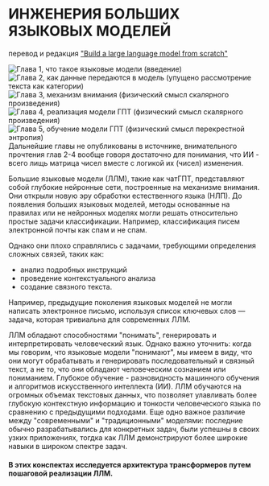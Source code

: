 # ИНЖЕНЕРИЯ БОЛЬШИХ ЯЗЫКОВЫХ МОДЕЛЕЙ  
перевод и редакция ["Build a large language model from scratch"](https://livebook.manning.com/book/build-a-large-language-model-from-scratch/welcome/v-6/)

![Глава 1, что такое языковые модели (введение)](01.ipynb)  
![Глава 2, как данные передаются в модель (упущено рассмотрение текста как категории)](02.ipynb)  
![Глава 3, механизм внимания (физический смысл скалярного произведения)](03.ipynb)  
![Глава 4, реализация модели ГПТ (физический смысл скалярного произведения)](04.ipynb)  
![Глава 5, обучение модели ГПТ (физический смысл перекрестной энтропия)](05.ipynb)  
Дальнейшие главы не опубликованы в источнике, внимательного прочтения глав 2-4 вообще говоря достаточно для понимания, что ИИ - всего лищь матрица чисел вместе с логикой их (чисел) изменения.

Большие языковые модели (ЛЛМ), такие как чатГПТ, представляют собой глубокие нейронные сети, построенные на механизме внимания. Они открыли новую эру обработки естественного языка (НЛП). До появления больших языковых моделей, методы основанные на правилах или не нейронных моделях могли решать относительно простые задачи классификации. Например, классификация писем электронной почты как спам и не спам.
 
 Однако они плохо справлялись с задачами, требующими определения сложных связей, таких как:
  - анализ подробных инструкций
  - проведение контекстуального анализа
  - создание связного текста. 
  
Например, предыдущие поколения языковых моделей не могли написать электронное письмо, используя список ключевых слов — задача, которая тривиальна для современных ЛЛМ.

ЛЛМ обладают способностями "понимать", генерировать и интерпретировать человеческий язык. Однако важно уточнить: когда мы говорим, что языковые модели "понимают", мы имеем в виду, что они могут обрабатывать и генерировать последовательный и связный текст, а не то, что они обладают человеческим сознанием или пониманием. Глубокое обучение - разновидность машинного обучения и алгоритмов искусственного интеллекта (ИИ). ЛЛМ обучаются на огромных объемах текстовых данных, что позволяет улавливать более глубокую контекстную информацию и тонкости человеческого языка по сравнению с предыдущими подходами. Еще одно важное различие между "современными" и "традиционными" моделями: последние обычно разрабатывались для конкретных задач, были успешны в своих узких приложениях, тогдка как ЛЛМ демонстрируют более широкие навыки в широком спектре задач.

#### В этих конспектах исследуется архитектура трансформеров путем пошаговой реализации ЛЛМ.  
